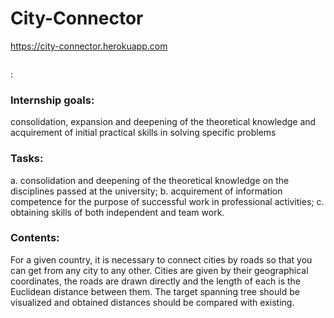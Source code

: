 # City-Connector
https://city-connector.herokuapp.com


![]()


:
### Internship goals: 
consolidation, expansion and deepening of the theoretical knowledge and acquirement of initial practical skills in solving specific problems 
### Tasks:	
a.	consolidation and deepening of the theoretical knowledge on the disciplines passed at the university;
b.	acquirement of information competence for the purpose of successful work in professional activities;
c.	obtaining skills of both independent and team work.
### Contents: 
For a given country, it is necessary to connect cities by roads so that you can get from any city to any other. Cities are given by their geographical coordinates, the roads are drawn directly and the length of each is the Euclidean distance between them. The target spanning tree should be visualized and obtained distances should be compared with existing.

